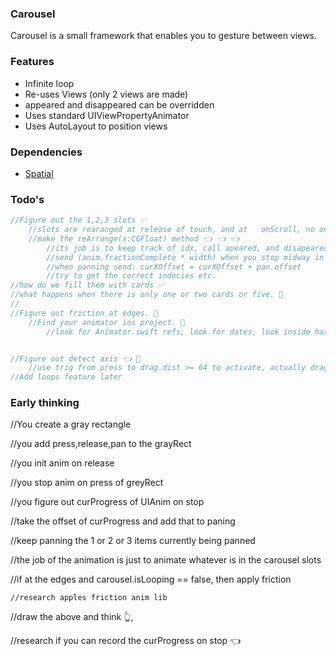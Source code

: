### Carousel
Carousel is a small framework that enables you to gesture between views.

### Features
- Infinite loop
- Re-uses Views (only 2 views are made)
- appeared and disappeared can be overridden
- Uses standard UIViewPropertyAnimator
- Uses AutoLayout to position views

### Dependencies
- [Spatial](https://www.GitHub.com/eonist/Spatial)

### Todo's
```swift
//Figure out the 1,2,3 slots ✅  
	//slots are rearanged at release of touch, and at   onScroll, no only at onScroll ✅  
	//make the reArrange(x:CGFloat) method 👈 👈 👈
		//its job is to keep track of idx, call apeared, and disapeared, and set carouselState on items
		//send (anim.fractionComplete * width) when you stop midway in animation, aka onTap
		//when panning send: curXOffset = curXOffset + pan.offset
		//try to get the correct indecies etc.
//how do we fill them with cards ✅  
//what happens when there is only one or two cards or five. 🚫  
//  
//Figure out friction at edges. 🚫  
	//Find your animator ios project. 🚫  
		//look for Animator.swift refs, look for dates, look inside harddrives etc. 🚫  


//Figure out detect axis 👈 🚫  
	//use trig from press to drag.dist >= 64 to activate, actually drag.dist.x > 54 or .y > 54  
//Add loops feature later  
```


### Early thinking

//You create a gray rectangle

//you add press,release,pan to the grayRect

//you init anim on release

//you stop anim on press of greyRect

//you figure out curProgress of UIAnim on stop

//take the offset of curProgress and add that to paning

//keep panning the 1 or 2 or 3 items currently being panned

//the job of the animation is just to animate whatever is in the carousel slots

//if at the edges and carousel.isLooping == false, then apply friction

	//research apples friction anim lib


//draw the above and think 👆,

//research if you can record the curProgress on stop 👈
